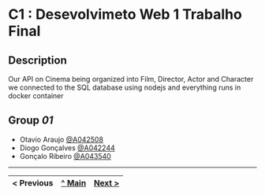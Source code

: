 # C1 : Desevolvimeto Web 1 Trabalho Final

## Description
Our API on Cinema being organized into Film, Director, Actor and Character we connected to the SQL database using nodejs and everything runs in docker container


## Group _01_
* Otavio Araujo   [@A042508](https://github.com/Otavio-A)
* Diogo Gonçalves [@A042244](https://github.com/Goncalves745)
* Gonçalo Ribeiro [@A043540](https://github.com/GonCarRib)


---
< Previous | [^ Main](../../../) | [Next >](c2.md)
:--- | :---: | ---: 
